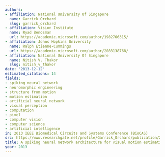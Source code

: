 ```yaml
---
authors:
- affiliation: National University Of Singapore
  name: Garrick Orchard
  slug: garrick_orchard
- affiliation: Vision Institute
  name: Ryad Benosman
  url: https://academic.microsoft.com/author/1982766315/
- affiliation: Johns Hopkins University
  name: Ralph Etienne-Cummings
  url: https://academic.microsoft.com/author/2083138768/
- affiliation: National University Of Singapore
  name: Nitish V. Thakor
  slug: nitish_v_thakor
date: '2013-12-12'
estimated_citations: 14
fields:
- spiking neural network
- neuromorphic engineering
- structure from motion
- motion estimation
- artificial neural network
- visual perception
- computation
- pixel
- computer vision
- computer science
- artificial intelligence
in: 2013 IEEE Biomedical Circuits and Systems Conference (BioCAS)
src: https://www.researchgate.net/profile/Garrick_Orchard/publication/261075772_A_spiking_neural_network_architecture_for_visual_motion_estimation/links/54213ca10cf241a65a1e793a.pdf
title: A spiking neural network architecture for visual motion estimation
year: 2013
---
```

